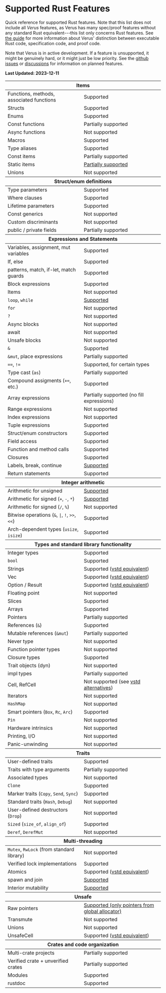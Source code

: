 # Supported Rust Features

Quick reference for supported Rust features. Note that this list does not include all _Verus_ features, as Verus has many spec/proof features without any standard Rust equivalent---this list only concerns Rust features. See [the guide](./modes.md) for more information about Verus' distinction between executable Rust code, specification code, and proof code.

Note that Verus is in active development. If a feature is unsupported, it might be genuinely hard, or it might just be low priority. See the [github issues](https://github.com/verus-lang/verus/issues) or [discussions](https://github.com/verus-lang/verus/discussions) for information on planned features.

**Last Updated: 2023-12-11**

<div class="table-wrapper"><table>
  <thead><tr><th colspan="2"><strong>Items</strong></th></tr></thead>
  <tbody>
  <tr>
    <td>Functions, methods, associated functions</td>
    <td>Supported</td>
  </tr>
  <tr>
    <td>Structs</td>
    <td>Supported</td>
  </tr>
  <tr>
    <td>Enums</td>
    <td>Supported</td>
  </tr>
  <tr>
    <td>Const functions</td>
    <td>Partially supported</td>
  </tr>
  <tr>
    <td>Async functions</td>
    <td>Not supported</td>
  </tr>
  <tr>
    <td>Macros</td>
    <td>Supported</td>
  </tr>
  <tr>
    <td>Type aliases</td>
    <td>Supported</td>
  </tr>
  <tr>
    <td>Const items</td>
    <td>Partially supported</td>
  </tr>
  <tr>
    <td>Static items</td>
    <td><a href="static.html">Partially supported</a></td>
  </tr>
  <tr>
    <td>Unions</td>
    <td>Not supported</td>
  </tr>
  </tbody>
  <thead><tr><th colspan="2"><strong>Struct/enum definitions</strong></th></tr></thead>
  <tbody>
  <tr>
    <td>Type parameters</td>
    <td>Supported</td>
  </tr>
  <tr>
    <td>Where clauses</td>
    <td>Supported</td>
  </tr>
  <tr>
    <td>Lifetime parameters</td>
    <td>Supported</td>
  </tr>
  <tr>
    <td>Const generics</td>
    <td>Not supported</td>
  </tr>
  <tr>
    <td>Custom discriminants</td>
    <td>Not supported</td>
  </tr>
  <tr>
    <td>public / private fields</td>
    <td>Partially supported</td>
  </tr>
  </tbody>
  <thead><tr><th colspan="2"><strong>Expressions and Statements</strong></th></tr></thead>
  <tbody>
  <tr>
    <td>Variables, assignment, mut variables</td>
    <td>Supported</td>
  </tr>
  <tr>
    <td>If, else</td>
    <td>Supported</td>
  </tr>
  <tr>
    <td>patterns, match, if-let, match guards</td>
    <td>Supported</td>
  </tr>
  <tr>
    <td>Block expressions</td>
    <td>Supported</td>
  </tr>
  <tr>
    <td>Items</td>
    <td>Not supported</td>
  </tr>
  <tr>
    <td><code>loop</code>, <code>while</code></td>
    <td><a href="while.html">Supported</a></td>
  </tr>
  <tr>
    <td><code>for</code></td>
    <td>Not supported</td>
  </tr>
  <tr>
    <td><code>?</code></td>
    <td>Not supported</td>
  </tr>
  <tr>
    <td>Async blocks</td>
    <td>Not supported</td>
  </tr>
  <tr>
    <td>await</td>
    <td>Not supported</td>
  </tr>
  <tr>
    <td>Unsafe blocks</td>
    <td>Not supported</td>
  </tr>
  <tr>
    <td><code>&</code></td>
    <td>Supported</td>
  </tr>
  <tr>
    <td><code>&mut</code>, place expressions</td>
    <td>Partially supported</td>
  </tr>
  <tr>
    <td><code>==</code>, <code>!=</code></td>
    <td>Supported, for certain types</td>
  </tr>
  <tr>
    <td>Type cast (<code>as</code>)</td>
    <td>Partially supported</td>
  </tr>
  <tr>
    <td>Compound assigments (<code>+=</code>, etc.)</td>
    <td>Supported</td>
  </tr>
  <tr>
    <td>Array expressions</td>
    <td>Partially supported (no fill expressions)</td>
  </tr>
  <tr>
    <td>Range expressions</td>
    <td>Not supported</td>
  </tr>
  <tr>
    <td>Index expressions</td>
    <td>Not supported</td>
  </tr>
  <tr>
    <td>Tuple expressions</td>
    <td>Supported</td>
  </tr>
  <tr>
    <td>Struct/enum constructors</td>
    <td>Supported</td>
  </tr>
  <tr>
    <td>Field access</td>
    <td>Supported</td>
  </tr>
  <tr>
    <td>Function and method calls</td>
    <td>Supported</td>
  </tr>
  <tr>
    <td>Closures</td>
    <td>Supported</td>
  </tr>
  <tr>
    <td>Labels, break, continue</td>
    <td><a href="break.html">Supported</a></td>
  </tr>
  <tr>
    <td>Return statements</td>
    <td>Supported</td>
  </tr>
  </tbody>
  <thead><tr><th colspan="2"><strong>Integer arithmetic</strong></th></tr></thead>
  <tbody>
  <tr>
    <td>Arithmetic for unsigned</td>
    <td><a href="integers.html">Supported</a></td>
  </tr>
  <tr>
    <td>Arithmetic for signed (<code>+</code>, <code>-</code>, <code>*</code>)</td>
    <td><a href="integers.html">Supported</a></td>
  </tr>
  <tr>
    <td>Arithmetic for signed (<code>/</code>, <code>%</code>)</td>
    <td>Not supported</td>
  </tr>
  <tr>
    <td>Bitwise operations (<code>&</code>, <code>|</code>, <code>!</code>, <code>&gt;&gt;</code>, <code>&lt;&lt;</code>)</td>
    <td>Supported</td>
  </tr>
  <tr>
    <td>Arch-dependent types (<code>usize</code>, <code>isize</code>)</td>
    <td>Supported</td>
  </tr>
  </tbody>
  <thead><tr><th colspan="2"><strong>Types and standard library functionality</strong></th></tr></thead>
  <tbody>
  <tr>
    <td>Integer types</td>
    <td>Supported</td>
  </tr>
  <tr>
    <td><code>bool</code></td>
    <td>Supported</td>
  </tr>
  <tr>
    <td>Strings</td>
    <td>Supported (<a href="https://verus-lang.github.io/verus/verusdoc/vstd/string/index.html">vstd equivalent</a>)</td>
  </tr>
  <tr>
    <td>Vec</td>
    <td>Supported (<a href="https://verus-lang.github.io/verus/verusdoc/vstd/vec/struct.Vec.html">vstd equivalent</a>)</td>
  </tr>
  <tr>
    <td>Option / Result</td>
    <td>Supported (<a href="https://verus-lang.github.io/verus/verusdoc/vstd/option/enum.Option.html">vstd equivalent</a>)</td>
  </tr>
  <tr>
    <td>Floating point</td>
    <td>Not supported</td>
  </tr>
  <tr>
    <td>Slices</td>
    <td>Supported</td>
  </tr>
  <tr>
    <td>Arrays</td>
    <td>Supported</td>
  </tr>
  <tr>
    <td>Pointers</td>
    <td>Partially supported</td>
  </tr>
  <tr>
    <td>References (<code>&</code>)</td>
    <td>Supported</td>
  </tr>
  <tr>
    <td>Mutable references (<code>&mut</code>)</td>
    <td>Partially supported</td>
  </tr>
  <tr>
    <td>Never type</td>
    <td>Not supported</td>
  </tr>
  <tr>
    <td>Function pointer types</td>
    <td>Not supported</td>
  </tr>
  <tr>
    <td>Closure types</td>
    <td>Supported</td>
  </tr>
  <tr>
    <td>Trait objects (dyn)</td>
    <td>Not supported</td>
  </tr>
  <tr>
    <td>impl types</td>
    <td>Partially supported</td>
  </tr>
  <tr>
    <td>Cell, RefCell</td>
    <td>Not supported (see <a href="https://verus-lang.github.io/verus/verusdoc/vstd/cell/index.html">vstd alternatives</a>)</td>
  </tr>
  <tr>
    <td>Iterators</td>
    <td>Not supported</td>
  </tr>
  <tr>
    <td><code>HashMap</code></td>
    <td>Not supported</td>
  </tr>
  <tr>
    <td>Smart pointers (<code>Box</code>, <code>Rc</code>, <code>Arc</code>)</td>
    <td>Supported</td>
  </tr>
  <tr>
    <td><code>Pin</code></td>
    <td>Not supported</td>
  </tr>
  <tr>
    <td>Hardware intrinsics</td>
    <td>Not supported</td>
  </tr>
  <tr>
    <td>Printing, I/O</td>
    <td>Not supported</td>
  </tr>
  <tr>
    <td>Panic-unwinding</td>
    <td>Not supported</td>
  </tr>
  </tbody>
  <thead><tr><th colspan="2"><strong>Traits</strong></th></tr></thead>
  <tbody>
  <tr>
    <td>User-defined traits</td>
    <td>Supported</td>
  </tr>
  <tr>
    <td>Traits with type arguments</td>
    <td>Partially supported</td>
  </tr>
  <tr>
    <td>Associated types</td>
    <td>Not supported</td>
  </tr>
  <tr>
    <td><code>Clone</code></td>
    <td>Supported</td>
  </tr>
  <tr>
    <td>Marker traits (<code>Copy</code>, <code>Send</code>, <code>Sync</code>)</td>
    <td>Supported</td>
  </tr>
  <tr>
    <td>Standard traits (<code>Hash</code>, <code>Debug</code>)</td>
    <td>Not supported</td>
  </tr>
  <tr>
    <td>User-defined destructors (<code>Drop</code>)</td>
    <td>Not supported</td>
  </tr>
  <tr>
    <td><code>Sized</code> (<code>size_of</code>, <code>align_of</code>)</td>
    <td>Supported</td>
  </tr>
  <tr>
    <td><code>Deref</code>, <code>DerefMut</code></td>
    <td>Not supported</td>
  </tr>
  </tbody>
  <thead><tr><th colspan="2"><strong>Multi-threading</strong></th></tr></thead>
  <tbody>
  <tr>
    <td><code>Mutex</code>, <code>RwLock</code> (from standard library)</td>
    <td>Not supported </td>
  </tr>
  <tr>
    <td>Verified lock implementations</td>
    <td>Supported </td>
  </tr>
  <tr>
    <td>Atomics</td>
    <td>Supported (<a href="https://verus-lang.github.io/verus/verusdoc/vstd/atomic_ghost/index.html">vstd equivalent</a>)</td>
  </tr>
  <tr>
    <td>spawn and join</td>
    <td><a href="https://verus-lang.github.io/verus/verusdoc/vstd/thread/index.html">Supported</a></td>
  </tr>
  <tr>
    <td>Interior mutability</td>
    <td><a href="interior_mutability.html">Supported</a></td>
  </tr>
  </tbody>
  <thead><tr><th colspan="2"><strong>Unsafe</strong></th></tr></thead>
  <tbody>
  <tr>
    <td>Raw pointers</td>
    <td><a href="https://verus-lang.github.io/verus/verusdoc/vstd/ptr/struct.PPtr.html">Supported (only pointers from global allocator)</a></td>
  </tr>
  <tr>
    <td>Transmute</td>
    <td>Not supported</td>
  </tr>
  <tr>
    <td>Unions</td>
    <td>Not supported</td>
  </tr>
  <tr>
    <td><cod>UnsafeCell</code></td>
    <td>Supported (<a href="https://verus-lang.github.io/verus/verusdoc/vstd/cell/struct.PCell.html">vstd equivalent</a>)</td>
  </tr>
  </tbody>
  <thead><tr><th colspan="2"><strong>Crates and code organization</strong></th></tr></thead>
  <tr>
    <td>Multi-crate projects</td>
    <td>Partially supported</td>
  </tr>
  <tr>
    <td>Verified crate + unverified crates</td>
    <td>Partially supported</td>
  </tr>
  <tr>
    <td>Modules</td>
    <td>Supported</td>
  </tr>
  <tr>
    <td>rustdoc</td>
    <td>Supported</td>
  </tr>
</table></div>
